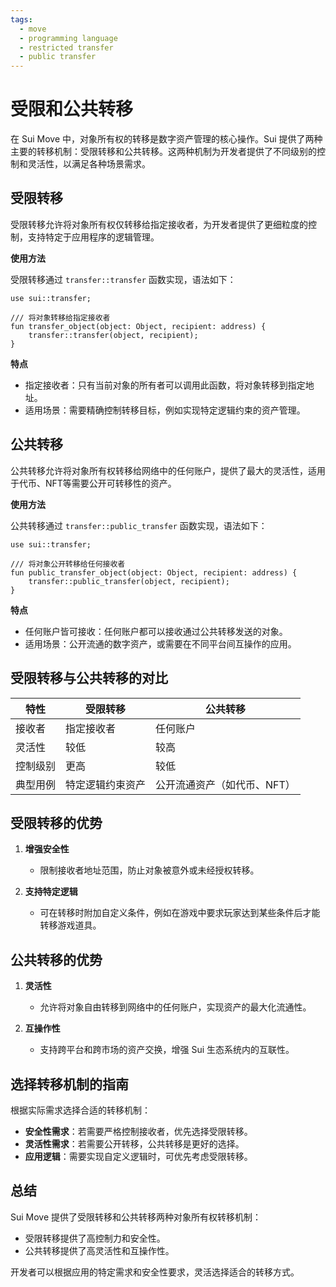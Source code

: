 ```yaml
---
tags:
  - move
  - programming language
  - restricted transfer
  - public transfer
---
```


**受限和公共转移**
==================

在 Sui Move 中，对象所有权的转移是数字资产管理的核心操作。Sui 提供了两种主要的转移机制：受限转移和公共转移。这两种机制为开发者提供了不同级别的控制和灵活性，以满足各种场景需求。

**受限转移**
------------

受限转移允许将对象所有权仅转移给指定接收者，为开发者提供了更细粒度的控制，支持特定于应用程序的逻辑管理。

**使用方法**

受限转移通过 `transfer::transfer` 函数实现，语法如下：

```move
use sui::transfer;

/// 将对象转移给指定接收者
fun transfer_object(object: Object, recipient: address) {
    transfer::transfer(object, recipient);
}
```

**特点**
- 指定接收者：只有当前对象的所有者可以调用此函数，将对象转移到指定地址。
- 适用场景：需要精确控制转移目标，例如实现特定逻辑约束的资产管理。

**公共转移**
------------

公共转移允许将对象所有权转移给网络中的任何账户，提供了最大的灵活性，适用于代币、NFT等需要公开可转移性的资产。

**使用方法**

公共转移通过 `transfer::public_transfer` 函数实现，语法如下：

```move
use sui::transfer;

/// 将对象公开转移给任何接收者
fun public_transfer_object(object: Object, recipient: address) {
    transfer::public_transfer(object, recipient);
}
```

**特点**
- 任何账户皆可接收：任何账户都可以接收通过公共转移发送的对象。
- 适用场景：公开流通的数字资产，或需要在不同平台间互操作的应用。

**受限转移与公共转移的对比**
----------------------------

| 特性       | 受限转移         | 公共转移         |
|------------|------------------|------------------|
| 接收者     | 指定接收者       | 任何账户         |
| 灵活性     | 较低             | 较高             |
| 控制级别   | 更高             | 较低             |
| 典型用例   | 特定逻辑约束资产 | 公开流通资产（如代币、NFT） |

**受限转移的优势**
----------------

1. **增强安全性**
   - 限制接收者地址范围，防止对象被意外或未经授权转移。

2. **支持特定逻辑**
   - 可在转移时附加自定义条件，例如在游戏中要求玩家达到某些条件后才能转移游戏道具。

**公共转移的优势**
----------------

1. **灵活性**
   - 允许将对象自由转移到网络中的任何账户，实现资产的最大化流通性。

2. **互操作性**
   - 支持跨平台和跨市场的资产交换，增强 Sui 生态系统内的互联性。

**选择转移机制的指南**
----------------------

根据实际需求选择合适的转移机制：
- **安全性需求**：若需要严格控制接收者，优先选择受限转移。
- **灵活性需求**：若需要公开转移，公共转移是更好的选择。
- **应用逻辑**：需要实现自定义逻辑时，可优先考虑受限转移。

**总结**
--------

Sui Move 提供了受限转移和公共转移两种对象所有权转移机制：
- 受限转移提供了高控制力和安全性。
- 公共转移提供了高灵活性和互操作性。

开发者可以根据应用的特定需求和安全性要求，灵活选择适合的转移方式。
